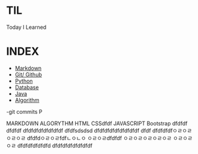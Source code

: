 # TIL

Today I Learned

# INDEX
- [Markdown](https://github.com/HOONY-LEE/TIL/blob/master/Markdown/Markdown.md)
- [Git/ Github](https://github.com/HOONY-LEE/TIL/blob/master/Git/Git.md)
- [Python](https://github.com/HOONY-LEE/TIL/blob/master/Python)
- [Database](https://github.com/HOONY-LEE/TIL/blob/master/Database)
- [Java](https://github.com/HOONY-LEE/TIL/blob/master/Java)
- [Algorithm](https://github.com/HOONY-LEE/TIL/blob/master/Algorithm)

-git commits
P

MARKDOWN
ALGORYTHM
HTML
CSSdfdf
JAVASCRIPT
Bootstrap
dfdfdf
dfdfdf
dfdfdfdfdfdfdfdf
dfdfsdsdsd
dfdfdfdfdfdfdfdfdf
dfdf
dfdfdfdfㅇㄹㅇㄹㅇㄹㅇㄹ
dfdfdㅇㄹㅇㄹfdfㄴㅇㄴㅇ
ㅇㄹㅇㄹdfdfdf
ㅇㄹㅇㄹㅇㄹㅇㄹㅇㄹ
ㅇㄹㅇㄹㅇㄹ
dfdfdfdfdfdfd
dfdfdfdfdfdfdfdf
